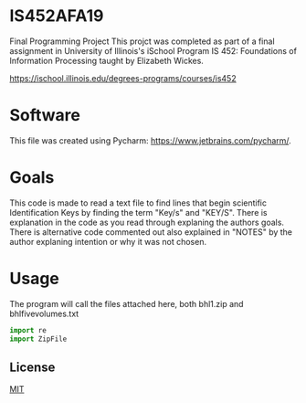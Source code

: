 # IS452AFA19
Final Programming Project
This projct was completed as part of a final assignment in University of Illinois's iSchool Program IS 452: Foundations of Information Processing taught by Elizabeth Wickes.

https://ischool.illinois.edu/degrees-programs/courses/is452

# Software

This file was created using Pycharm: https://www.jetbrains.com/pycharm/.

# Goals
This code is made to read a text file to find lines that begin scientific Identification Keys by finding the term "Key/s" and "KEY/S". There is explanation in the code as you read through explaning the authors goals.
There is alternative code commented out also explained in "NOTES" by the author explaning intention or why it was not chosen.

# Usage
The program will call the files attached here, both bhl1.zip and bhlfivevolumes.txt
```python
import re
import ZipFile
```

## License
[MIT](https://choosealicense.com/licenses/mit/)
